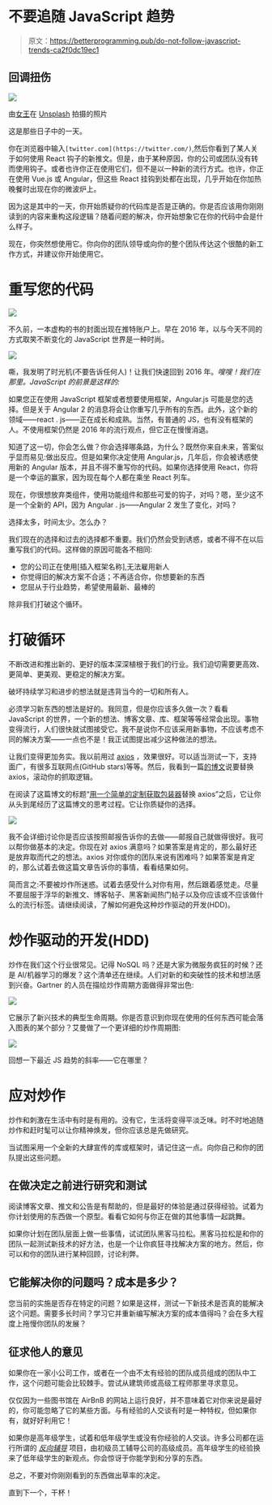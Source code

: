 # 不要追随 JavaScript 趋势

> 原文：<https://betterprogramming.pub/do-not-follow-javascript-trends-ca2f0dc19ec1>

## 回调扭伤

![](img/150537823fe1c7c2fff2ffbad0e57fd2.png)

由[女王](https://unsplash.com/@queens_photos?utm_source=medium&utm_medium=referral)在 [Unsplash](https://unsplash.com?utm_source=medium&utm_medium=referral) 拍摄的照片

这是那些日子中的一天。

你在浏览器中输入`[twitter.com](https://twitter.com/)`,然后你看到了某人关于如何使用 React 钩子的新推文。但是，由于某种原因，你的公司或团队没有转而使用钩子。或者也许你正在使用它们，但不是以一种新的流行方式。也许，你正在使用 Vue.js 或 Angular，但这些 React 挂钩到处都在出现，几乎开始在你加热晚餐时出现在你的微波炉上。

因为这是其中的一天，你开始质疑你的代码库是否是正确的。你是否应该用你刚刚读到的内容来重构这段逻辑？随着问题的解决，你开始想象它在你的代码中会是什么样子。

现在，你突然想使用它。你向你的团队领导或向你的整个团队传达这个很酷的新工作方式，并建议你开始使用它。

# 重写您的代码

![](img/831a8e04b9a57f0bf97e6dca7d1e6798.png)

不久前，一本虚构的书的封面出现在推特账户上。早在 2016 年，以与今天不同的方式取笑不断变化的 JavaScript 世界是一种时尚。

![](img/d4d37c4690a9b462835cda883248386f.png)

嘶，我发明了时光机(不要告诉任何人)！让我们快速回到 2016 年。*嗖嗖！我们在那里。JavaScript 的前景是这样的:*

如果您正在使用 JavaScript 框架或者想要使用框架，Angular.js 可能是您的选择。但是关于 Angular 2 的消息将会让你重写几乎所有的东西。此外，这个新的领域——react . js——正在成长和成熟。当然，有普通的 JS，也有没有框架的人。不使用框架仍然是 2016 年的流行观点，但它正在慢慢消退。

知道了这一切，你会怎么做？你会选择哪条路，为什么？既然你来自未来，答案似乎显而易见:做出反应。但是如果你决定使用 Angular.js，几年后，你会被诱惑使用新的 Angular 版本，并且不得不重写你的代码。如果你选择使用 React，你将是一个幸运的赢家，因为现在每个人都在乘坐 React 列车。

现在，你很想放弃类组件，使用功能组件和那些可爱的钩子，对吗？嗯，至少这不是一个全新的 API，因为 Angular . js——Angular 2 发生了变化，对吗？

选择太多，时间太少。怎么办？

我们现在的选择和过去的选择都不重要。我们仍然会受到诱惑，或者不得不在以后重写我们的代码。这样做的原因可能各不相同:

*   您的公司正在使用[插入框架名称],无法雇用新人
*   你觉得旧的解决方案不合适；不再适合你，你想要新的东西
*   您屈从于行业趋势，希望使用最新、最棒的

除非我们打破这个循环。

# 打破循环

不断改进和推出新的、更好的版本深深植根于我们的行业。我们迫切需要更高效、更简单、更美观、更稳定的解决方案。

破坏持续学习和进步的想法就是违背当今的一切和所有人。

必须学习新东西的想法是好的。我同意，但是你应该多久做一次？看看 JavaScript 的世界，一个新的想法、博客文章、库、框架等等经常会出现。事物变得流行，人们很快就试图接受它。我不是说你不应该采用新事物，不应该考虑不同的解决方案——一点也不是！我正试图提出减少这种做法的想法。

让我们变得更加务实。我以前用过 [axios](https://github.com/axios/axios) ，效果很好。可以适当测试一下，支持面广，有很多互联网点(GitHub stars)等等。然后，我看到一篇[的博文](https://kentcdodds.com/blog/replace-axios-with-a-simple-custom-fetch-wrapper)说要替换 axios，滚动你的抓取逻辑。

在阅读了这篇博文的标题“[用一个简单的定制获取包装器](https://kentcdodds.com/blog/replace-axios-with-a-simple-custom-fetch-wrapper)替换 axios”之后，它让你从头到尾经历了这篇博文的思考过程。它让你质疑你的选择。

![](img/0a843bb1718f74dfb3f276904185fc7c.png)

我不会详细讨论你是否应该按照邮报告诉你的去做——邮报自己就做得很好。我可以帮你做基本的决定。你现在对 axios 满意吗？如果答案是肯定的，那么最好还是放弃取而代之的想法。axios 对你或你的团队来说有困难吗？如果答案是肯定的，那么试着去做这篇文章告诉你的事情，看看结果如何。

简而言之:不要被炒作所迷惑。试着去感受什么对你有用，然后跟着感觉走。尽量不要屈服于浮华的新推文、博客帖子、黑客新闻热门帖子以及你应该或不应该做什么的流行标签。请继续阅读，了解如何避免这种炒作驱动的开发(HDD)。

# 炒作驱动的开发(HDD)

炒作在我们这个行业很常见。记得 NoSQL 吗？还是大家为微服务疯狂的时候？还是 AI/机器学习的爆发？这个清单还在继续。人们对新的和突破性的技术和想法感到兴奋。Gartner 的人员在描绘炒作周期方面做得非常出色:

![](img/93a2c6426c9fe6d316bd90849031bda5.png)

它展示了新兴技术的典型生命周期。你是否意识到你现在使用的任何东西可能会落入图表的某个部分？艾曼做了一个更详细的炒作周期图:

![](img/c667351c2b1ef011656fb015377591b4.png)

回想一下最近 JS 趋势的斜率——它在哪里？

# 应对炒作

炒作和刺激在生活中有时是有用的。没有它，生活将变得平淡乏味。时不时地追随炒作和赶时髦可以让你精神焕发，但你应该总是先做研究。

当试图采用一个全新的大肆宣传的库或框架时，请记住这一点。向你自己和你的团队提出这些问题。

## 在做决定之前进行研究和测试

阅读博客文章、推文和公告是有帮助的，但是最好的体验是通过获得经验。试着为你计划使用的东西做一个原型。看看它如何与你正在做的其他事情一起跳舞。

如果你计划在团队层面上做一些事情，试试团队黑客马拉松。黑客马拉松是和你的团队一起测试新技术的好方法，也是一个让你疯狂寻找解决方案的地方。然后，你可以和你的团队进行某种回顾，讨论利弊。

## 它能解决你的问题吗？成本是多少？

您当前的实施是否存在特定的问题？如果是这样，测试一下新技术是否真的能解决这个问题。需要多长时间？学习它并重新编写解决方案的成本值得吗？会在多大程度上拖慢你团队的发展？

## 征求他人的意见

如果你在一家小公司工作，或者在一个由不太有经验的团队成员组成的团队中工作，这个问题可能会比较棘手。尝试从建筑师或高级工程师那里寻求意见。

仅仅因为一些图书馆在 AirBnB 的网站上运行良好，并不意味着它对你来说是最好的，你可能忽略了它的某些方面。与有经验的人交谈有时是一种特权，但如果你有，就好好利用它！

如果你是高年级学生，试着和低年级学生或没有你经验的人交谈。许多公司都在运行所谓的 [*反向辅导*](https://www.mindtools.com/pages/article/reverse-mentoring.htm) 项目，由初级员工辅导公司的高级成员。高年级学生的经验换来了低年级学生的新观点。你会惊讶于你能学到和分享的东西。

总之，不要对你刚刚看到的东西做出草率的决定。

直到下一个，干杯！